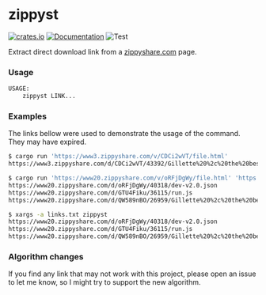 # zippyst

[![crates.io](https://img.shields.io/crates/v/zippyst.svg)](https://crates.io/crates/zippyst)
[![Documentation](https://docs.rs/zippyst/badge.svg)](https://docs.rs/zippyst)
![Test](https://github.com/scotow/zippyst/actions/workflows/tests.yml/badge.svg)

Extract direct download link from a [zippyshare.com](https://www.zippyshare.com) page. 

### Usage

```sh
USAGE:
    zippyst LINK...
```

### Examples

The links bellow were used to demonstrate the usage of the command. They may have expired.

```sh
$ cargo run 'https://www3.zippyshare.com/v/CDCi2wVT/file.html'
https://www3.zippyshare.com/d/CDCi2wVT/43392/Gillette%20%2c%20the%20best%20a%20man%20can%20get.wav

$ cargo run 'https://www20.zippyshare.com/v/oRFjDgWy/file.html' 'https://www20.zippyshare.com/v/GTU4Fiku/file.html' 'https://www20.zippyshare.com/v/QW589nBO/file.html'
https://www20.zippyshare.com/d/oRFjDgWy/40318/dev-v2.0.json
https://www20.zippyshare.com/d/GTU4Fiku/36115/run.js
https://www20.zippyshare.com/d/QW589nBO/26959/Gillette%20%2c%20the%20best%20a%20man%20can%20get.wav.download.zip

$ xargs -a links.txt zippyst
https://www20.zippyshare.com/d/oRFjDgWy/40318/dev-v2.0.json
https://www20.zippyshare.com/d/GTU4Fiku/36115/run.js
https://www20.zippyshare.com/d/QW589nBO/26959/Gillette%20%2c%20the%20best%20a%20man%20can%20get.wav.download.zip
```

### Algorithm changes

If you find any link that may not work with this project, please open an issue to let me know, so I might try to support the new algorithm.
